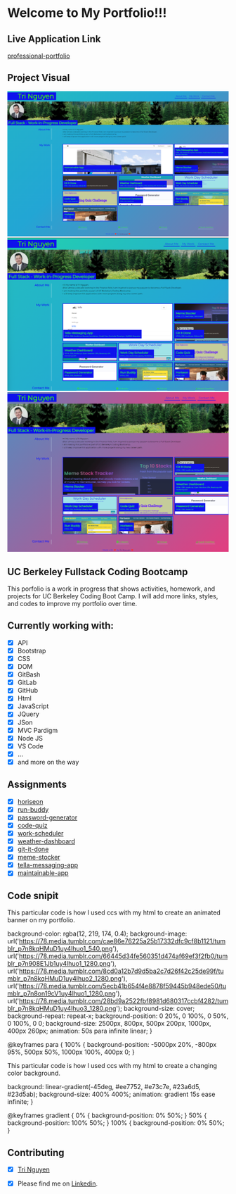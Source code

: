 # Welcome to My Portfolio!!!

## Live Application Link

[professional-portfolio](https://tringuyen1086.github.io/professional-portfolio-tri-nguyen/)

## Project Visual
![launching-page](./assets/images/launch-page-update.png)
![launching-page](./assets/images/launch-page-new.png)
![launching-page](./assets/images/launch-page.png)

## UC Berkeley Fullstack Coding Bootcamp

This porfolio is a work in progress that shows activities, homework, and projects for UC Berkeley Coding Boot Camp. 
I will add more links, styles, and codes to improve my portfolio over time.

## Currently working with:

* [x] API
* [x] Bootstrap
* [x] CSS
* [x] DOM
* [x] GitBash
* [x] GitLab
* [x] GitHub
* [x] Html
* [x] JavaScript
* [x] JQuery
* [x] JSon
* [x] MVC Pardigm
* [x] Node JS
* [x] VS Code
* [x] ...
* [x] and more on the way

## Assignments

* [x] [horiseon](https://tringuyen1086.github.io/horiseon)
* [x] [run-buddy](https://tringuyen1086.github.io/run-buddy/)
* [x] [password-generator](https://tringuyen1086.github.io/password-generator-ultimate/)
* [x] [code-quiz](https://tringuyen1086.github.io/code-quiz-basis/)
* [x] [work-scheduler](https://tringuyen1086.github.io/work-scheduler-ultimate/)
* [x] [weather-dashboard](https://tringuyen1086.github.io/weather-dashboard-ultimate/)
* [x] [git-it-done](https://tringuyen1086.github.io/git-it-done-ultimate/)
* [x] [meme-stocker](https://tringuyen1086.github.io/meme-stocker/)
* [x] [tella-messaging-app](https://tella.herokuapp.com/)
* [x] [maintainable-app](https://maintainable.herokuapp.com/)

## Code snipit 

This particular code is how I used ccs with my html to create an animated banner on my portfolio.

  background-color: rgba(12, 219, 174, 0.4);
  background-image:   
    url('https://78.media.tumblr.com/cae86e76225a25b17332dfc9cf8b1121/tumblr_p7n8kqHMuD1uy4lhuo1_540.png'), 
    url('https://78.media.tumblr.com/66445d34fe560351d474af69ef3f2fb0/tumblr_p7n908E1Jb1uy4lhuo1_1280.png'),
    url('https://78.media.tumblr.com/8cd0a12b7d9d5ba2c7d26f42c25de99f/tumblr_p7n8kqHMuD1uy4lhuo2_1280.png'),
    url('https://78.media.tumblr.com/5ecb41b654f4e8878f59445b948ede50/tumblr_p7n8on19cV1uy4lhuo1_1280.png'),
    url('https://78.media.tumblr.com/28bd9a2522fbf8981d680317ccbf4282/tumblr_p7n8kqHMuD1uy4lhuo3_1280.png');
  background-size: cover;
  background-repeat: repeat-x;
  background-position: 
    0 20%,
    0 100%,
    0 50%,
    0 100%,
    0 0;
  background-size: 
    2500px,
    800px,
    500px 200px,
    1000px,
    400px 260px;
  animation: 50s para infinite linear;
  }

@keyframes para {
  100% {
    background-position: 
      -5000px 20%,
      -800px 95%,
      500px 50%,
      1000px 100%,
      400px 0;
    }

This particular code is how I used ccs with my html to create a changing color background.

background: linear-gradient(-45deg, #ee7752, #e73c7e, #23a6d5, #23d5ab);
    background-size: 400% 400%;
    animation: gradient 15s ease infinite;
}

@keyframes gradient {
    0% {
        background-position: 0% 50%;
    }
    50% {
        background-position: 100% 50%;
    }
    100% {
        background-position: 0% 50%;
    }



## Contributing

* [x] [Tri Nguyen](https://tringuyen1086.github.io/professional-portfolio-tri-nguyen/)
* [x] Please find me on [Linkedin](https://www.linkedin.com/in/tri-nguyen-1086).




